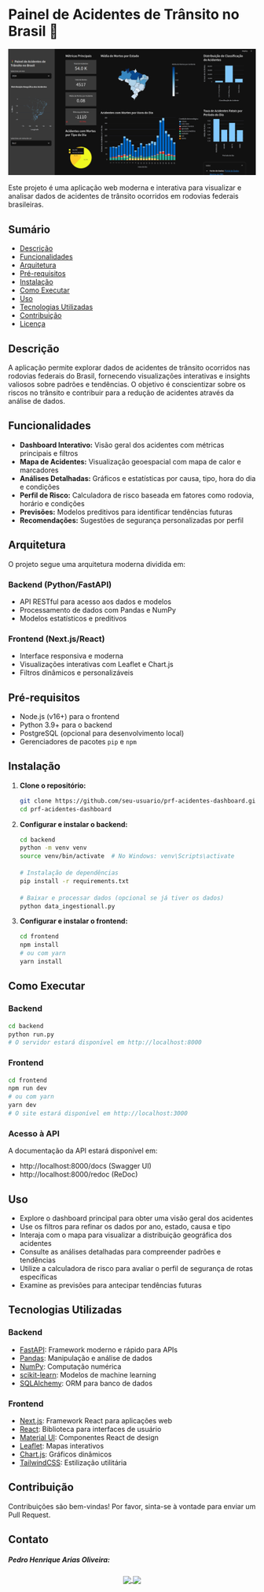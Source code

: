 # Painel de Acidentes de Trânsito no Brasil 🚦
![PRF - Acidentes de Transito Dashboard](images/dashui.png)

Este projeto é uma aplicação web moderna e interativa para visualizar e analisar dados de acidentes de trânsito ocorridos em rodovias federais brasileiras.

## Sumário

- [Descrição](#descrição)
- [Funcionalidades](#funcionalidades)
- [Arquitetura](#arquitetura)
- [Pré-requisitos](#pré-requisitos)
- [Instalação](#instalação)
- [Como Executar](#como-executar)
- [Uso](#uso)
- [Tecnologias Utilizadas](#tecnologias-utilizadas)
- [Contribuição](#contribuição)
- [Licença](#licença)

## Descrição

A aplicação permite explorar dados de acidentes de trânsito ocorridos nas rodovias federais do Brasil, fornecendo visualizações interativas e insights valiosos sobre padrões e tendências. O objetivo é conscientizar sobre os riscos no trânsito e contribuir para a redução de acidentes através da análise de dados.

## Funcionalidades

- **Dashboard Interativo:** Visão geral dos acidentes com métricas principais e filtros
- **Mapa de Acidentes:** Visualização geoespacial com mapa de calor e marcadores
- **Análises Detalhadas:** Gráficos e estatísticas por causa, tipo, hora do dia e condições
- **Perfil de Risco:** Calculadora de risco baseada em fatores como rodovia, horário e condições
- **Previsões:** Modelos preditivos para identificar tendências futuras
- **Recomendações:** Sugestões de segurança personalizadas por perfil

## Arquitetura

O projeto segue uma arquitetura moderna dividida em:

### Backend (Python/FastAPI)
- API RESTful para acesso aos dados e modelos
- Processamento de dados com Pandas e NumPy
- Modelos estatísticos e preditivos

### Frontend (Next.js/React)
- Interface responsiva e moderna
- Visualizações interativas com Leaflet e Chart.js
- Filtros dinâmicos e personalizáveis

## Pré-requisitos

- Node.js (v16+) para o frontend
- Python 3.9+ para o backend
- PostgreSQL (opcional para desenvolvimento local)
- Gerenciadores de pacotes `pip` e `npm`

## Instalação

1. **Clone o repositório:**

   ```bash
   git clone https://github.com/seu-usuario/prf-acidentes-dashboard.git
   cd prf-acidentes-dashboard
   ```

2. **Configurar e instalar o backend:**
   ```bash
   cd backend
   python -m venv venv
   source venv/bin/activate  # No Windows: venv\Scripts\activate
   
   # Instalação de dependências
   pip install -r requirements.txt
   
   # Baixar e processar dados (opcional se já tiver os dados)
   python data_ingestionall.py
   ```

3. **Configurar e instalar o frontend:**
   ```bash
   cd frontend
   npm install
   # ou com yarn
   yarn install
   ```

## Como Executar

### Backend
```bash
cd backend
python run.py
# O servidor estará disponível em http://localhost:8000
```

### Frontend
```bash
cd frontend
npm run dev
# ou com yarn
yarn dev
# O site estará disponível em http://localhost:3000
```

### Acesso à API
A documentação da API estará disponível em:
- http://localhost:8000/docs (Swagger UI)
- http://localhost:8000/redoc (ReDoc)

## Uso

- Explore o dashboard principal para obter uma visão geral dos acidentes
- Use os filtros para refinar os dados por ano, estado, causa e tipo
- Interaja com o mapa para visualizar a distribuição geográfica dos acidentes
- Consulte as análises detalhadas para compreender padrões e tendências
- Utilize a calculadora de risco para avaliar o perfil de segurança de rotas específicas
- Examine as previsões para antecipar tendências futuras

## Tecnologias Utilizadas

### Backend
- [FastAPI](https://fastapi.tiangolo.com/): Framework moderno e rápido para APIs
- [Pandas](https://pandas.pydata.org/): Manipulação e análise de dados
- [NumPy](https://numpy.org/): Computação numérica
- [scikit-learn](https://scikit-learn.org/): Modelos de machine learning
- [SQLAlchemy](https://www.sqlalchemy.org/): ORM para banco de dados

### Frontend
- [Next.js](https://nextjs.org/): Framework React para aplicações web
- [React](https://reactjs.org/): Biblioteca para interfaces de usuário
- [Material UI](https://mui.com/): Componentes React de design
- [Leaflet](https://leafletjs.com/): Mapas interativos
- [Chart.js](https://www.chartjs.org/): Gráficos dinâmicos
- [TailwindCSS](https://tailwindcss.com/): Estilização utilitária

## Contribuição
Contribuições são bem-vindas! Por favor, sinta-se à vontade para enviar um Pull Request.

## Contato

##### Pedro Henrique Arias Oliveira: 
<p align="center"> 
  <a href="https://www.linkedin.com/in/pedroarias92/" target="blank">
    <img align="center" src="https://logosmarcas.net/wp-content/uploads/2020/04/Linkedin-Logo.png" height="30" />
  </a> 
  <a href="mailto:pedro.oliveira@sistemafiep.org.br" target="blank">
    <img align="center" src="https://w7.pngwing.com/pngs/995/259/png-transparent-microsoft-outlook-logo-outlook-com-microsoft-outlook-email-microsoft-office-365-outlook-miscellaneous-blue-text.png" height="30" />
  </a>
</p>